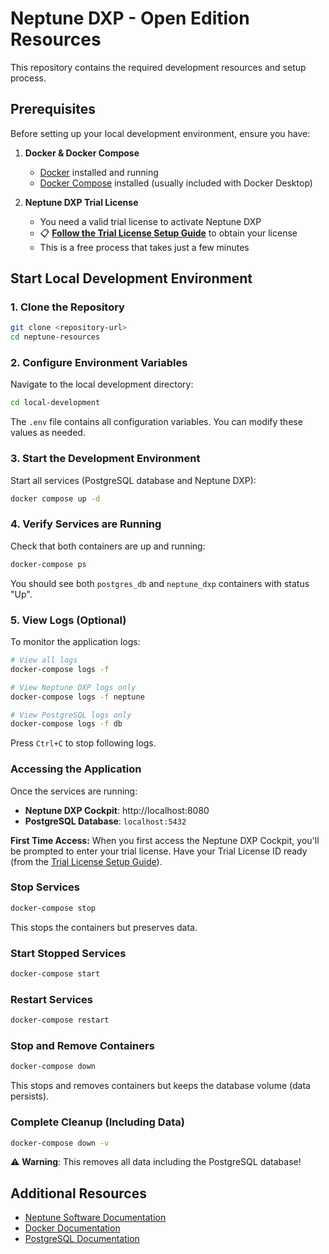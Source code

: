 # Neptune DXP - Open Edition Resources

This repository contains the required development resources and setup process.

## Prerequisites

Before setting up your local development environment, ensure you have:

1. **Docker & Docker Compose**
   - [Docker](https://docs.docker.com/get-docker/) installed and running
   - [Docker Compose](https://docs.docker.com/compose/install/) installed (usually included with Docker Desktop)

2. **Neptune DXP Trial License**
   - You need a valid trial license to activate Neptune DXP
   - 📋 **[Follow the Trial License Setup Guide](TRIAL_LICENSE_SETUP.md)** to obtain your license
   - This is a free process that takes just a few minutes

## Start Local Development Environment 

### 1. Clone the Repository

```bash
git clone <repository-url>
cd neptune-resources
```

### 2. Configure Environment Variables

Navigate to the local development directory:

```bash
cd local-development
```

The `.env` file contains all configuration variables. You can modify these values as needed.

### 3. Start the Development Environment

Start all services (PostgreSQL database and Neptune DXP):

```bash
docker compose up -d
```

### 4. Verify Services are Running

Check that both containers are up and running:

```bash
docker-compose ps
```

You should see both `postgres_db` and `neptune_dxp` containers with status "Up".

### 5. View Logs (Optional)

To monitor the application logs:

```bash
# View all logs
docker-compose logs -f

# View Neptune DXP logs only
docker-compose logs -f neptune

# View PostgreSQL logs only
docker-compose logs -f db
```

Press `Ctrl+C` to stop following logs.

### Accessing the Application

Once the services are running:

- **Neptune DXP Cockpit**: http://localhost:8080
- **PostgreSQL Database**: `localhost:5432`

**First Time Access:**
When you first access the Neptune DXP Cockpit, you'll be prompted to enter your trial license. Have your Trial License ID ready (from the [Trial License Setup Guide](TRIAL_LICENSE_SETUP.md)).


### Stop Services

```bash
docker-compose stop
```

This stops the containers but preserves data.

### Start Stopped Services

```bash
docker-compose start
```

### Restart Services

```bash
docker-compose restart
```

### Stop and Remove Containers

```bash
docker-compose down
```

This stops and removes containers but keeps the database volume (data persists).

### Complete Cleanup (Including Data)

```bash
docker-compose down -v
```

⚠️ **Warning**: This removes all data including the PostgreSQL database!


## Additional Resources

- [Neptune Software Documentation](https://docs.neptune-software.com/)
- [Docker Documentation](https://docs.docker.com/)
- [PostgreSQL Documentation](https://www.postgresql.org/docs/)
